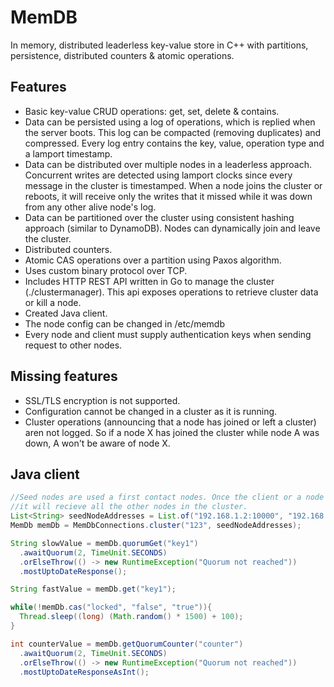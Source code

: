 # MemDB
In memory, distributed leaderless key-value store in C++ with partitions, persistence, distributed counters & atomic operations.

## Features
- Basic key-value CRUD operations: get, set, delete & contains.
- Data can be persisted using a log of operations, which is replied when the server boots. This log can be compacted (removing duplicates) and compressed. Every log entry contains the key, value, operation type and a lamport timestamp.
- Data can be distributed over multiple nodes in a leaderless approach. Concurrent writes are detected using lamport clocks since every message in the cluster is timestamped. When a node joins the cluster or reboots, it will receive only the writes that it missed while it was down from any other alive node's log.
- Data can be partitioned over the cluster using consistent hashing approach (similar to DynamoDB). Nodes can dynamically join and leave the cluster.
- Distributed counters.
- Atomic CAS operations over a partition using Paxos algorithm.
- Uses custom binary protocol over TCP.
- Includes HTTP REST API written in Go to manage the cluster (./clustermanager). This api exposes operations to retrieve cluster data or kill a node.
- Created Java client.
- The node config can be changed in /etc/memdb
- Every node and client must supply authentication keys when sending request to other nodes.

## Missing features
- SSL/TLS encryption is not supported.
- Configuration cannot be changed in a cluster as it is running.
- Cluster operations (announcing that a node has joined or left a cluster) aren not logged. So if a node X has joined the cluster while node A was down, A won't be aware of node X.

## Java client
```java
//Seed nodes are used a first contact nodes. Once the client or a node contacts any of this seed nodes,
//it will recieve all the other nodes in the cluster.
List<String> seedNodeAddresses = List.of("192.168.1.2:10000", "192.168.1.3:10000", "192.168.1.4:10000");
MemDb memDb = MemDbConnections.cluster("123", seedNodeAddresses);

String slowValue = memDb.quorumGet("key1")
  .awaitQuorum(2, TimeUnit.SECONDS)
  .orElseThrow(() -> new RuntimeException("Quorum not reached"))
  .mostUptoDateResponse();

String fastValue = memDb.get("key1");

while(!memDb.cas("locked", "false", "true")){
  Thread.sleep((long) (Math.random() * 1500) + 100);
}

int counterValue = memDb.getQuorumCounter("counter")
  .awaitQuorum(2, TimeUnit.SECONDS)
  .orElseThrow(() -> new RuntimeException("Quorum not reached"))
  .mostUptoDateResponseAsInt();
```


